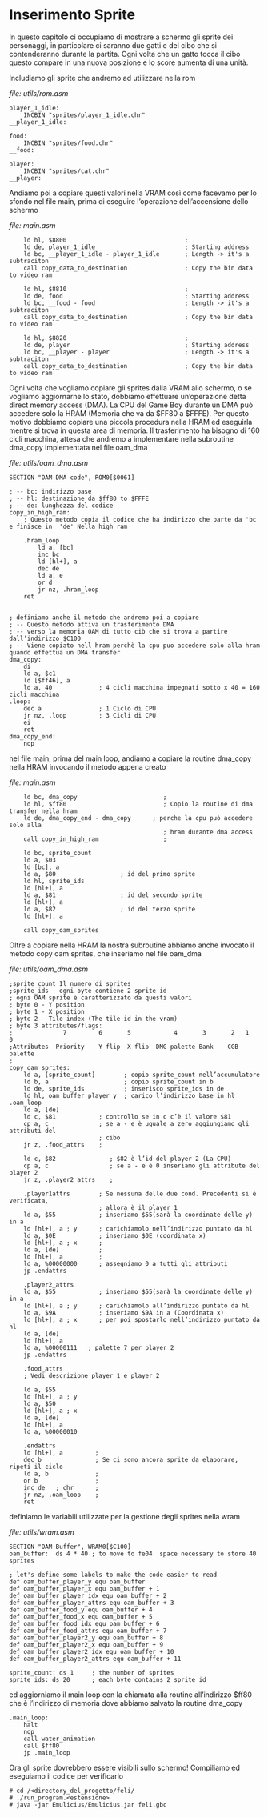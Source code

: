 # Inserimento Sprite
In questo capitolo ci occupiamo di mostrare a schermo gli sprite dei personaggi, in particolare ci saranno due gatti e del cibo che si contenderanno durante la partita. Ogni volta che un gatto tocca il cibo questo compare in una nuova posizione e lo score aumenta di una unità.

Includiamo gli sprite che andremo ad utilizzare nella rom

*file: utils/rom.asm*
```
player_1_idle:
	INCBIN "sprites/player_1_idle.chr"
__player_1_idle:

food:
	INCBIN "sprites/food.chr"                  
__food:

player:
	INCBIN "sprites/cat.chr"                                             
__player:
```

Andiamo poi a copiare questi valori nella VRAM così come facevamo per lo sfondo nel file main, prima di eseguire l’operazione dell’accensione dello schermo

*file: main.asm*
```
    ld hl, $8800                                 ;
    ld de, player_1_idle                         ; Starting address
    ld bc, __player_1_idle - player_1_idle       ; Length -> it's a subtraciton
    call copy_data_to_destination                ; Copy the bin data to video ram

    ld hl, $8810                                 ; 
    ld de, food                                  ; Starting address
    ld bc, __food - food                         ; Length -> it's a subtraciton
    call copy_data_to_destination                ; Copy the bin data to video ram

    ld hl, $8820                                 ;
    ld de, player                                ; Starting address
    ld bc, __player - player                     ; Length -> it's a subtraciton
    call copy_data_to_destination                ; Copy the bin data to video ram
```

Ogni volta che vogliamo copiare gli sprites dalla VRAM allo schermo, o se vogliamo aggiornarne lo stato, dobbiamo effettuare un’operazione detta direct memory access (DMA). La CPU del Game Boy durante un DMA può accedere solo la HRAM (Memoria che va da $FF80 a $FFFE). Per questo motivo dobbiamo copiare una piccola procedura nella HRAM ed eseguirla mentre si trova in questa area di memoria. Il trasferimento ha bisogno di 160 cicli macchina, attesa che andremo a implementare nella subroutine dma_copy implementata nel file oam_dma

*file: utils/oam_dma.asm*
```
SECTION "OAM-DMA code", ROM0[$0061]

; -- bc: indirizzo base
; -- hl: destinazione da $ff80 to $FFFE
; -- de: lunghezza del codice
copy_in_high_ram:
    ; Questo metodo copia il codice che ha indirizzo che parte da 'bc' e finisce in  'de' Nella high ram
    
    .hram_loop
        ld a, [bc]
        inc bc
        ld [hl+], a
        dec de
        ld a, e
        or d
        jr nz, .hram_loop 
    ret


; definiamo anche il metodo che andremo poi a copiare
; -- Questo metodo attiva un trasferimento DMA 
; -- verso la memoria OAM di tutto ciò che si trova a partire dall’indirizzo $C100
; -- Viene copiato nell hram perchè la cpu puo accedere solo alla hram quando effettua un DMA transfer
dma_copy:
    di
    ld a, $c1
    ld [$ff46], a
    ld a, 40             ; 4 cicli macchina impegnati sotto x 40 = 160 cicli macchina
.loop:
    dec a                ; 1 Ciclo di CPU
    jr nz, .loop         ; 3 Cicli di CPU
    ei
    ret
dma_copy_end:
    nop
```

nel file main, prima del main loop, andiamo a copiare la routine dma_copy nella HRAM invocando il metodo appena creato

*file: main.asm*
```
    ld bc, dma_copy                        ;
    ld hl, $ff80                           ; Copio la routine di dma transfer nella hram
	ld de, dma_copy_end - dma_copy      ; perche la cpu può accedere solo alla 
                                           ; hram durante dma access
    call copy_in_high_ram                  ;
    
    ld bc, sprite_count  
    ld a, $03
    ld [bc], a
    ld a, $80                  ; id del primo sprite
    ld hl, sprite_ids
    ld [hl+], a
    ld a, $81                  ; id del secondo sprite
    ld [hl+], a
    ld a, $82                  ; id del terzo sprite
    ld [hl+], a

    call copy_oam_sprites
```

Oltre a copiare nella HRAM la nostra subroutine abbiamo anche invocato il metodo copy oam sprites, che inseriamo nel file oam_dma

*file: utils/oam_dma.asm*
```
;sprite_count Il numero di sprites
;sprite_ids   ogni byte contiene 2 sprite id
; ogni OAM sprite è caratterizzato da questi valori
; byte 0 - Y position
; byte 1 - X position
; byte 2 - Tile index (The tile id in the vram)
; byte 3 attributes/flags:
;              7         6       5            4       3       2   1   0
;Attributes  Priority    Y flip  X flip  DMG palette Bank    CGB palette
;
copy_oam_sprites:
    ld a, [sprite_count]        ; copio sprite_count nell’accumulatore
    ld b, a                     ; copio sprite_count in b
    ld de, sprite_ids           ; inserisco sprite_ids in de
    ld hl, oam_buffer_player_y  ; carico l’indirizzo base in hl
.oam_loop
    ld a, [de]
    ld c, $81            ; controllo se in c c’è il valore $81             
    cp a, c              ; se a - e è uguale a zero aggiungiamo gli attributi del 
                         ; cibo
    jr z, .food_attrs    ;

    ld c, $82               ; $82 è l’id del player 2 (La CPU)
    cp a, c                 ; se a - e è 0 inseriamo gli attribute del player 2
    jr z, .player2_attrs    ;

    .player1attrs        ; Se nessuna delle due cond. Precedenti si è verificata,              
                         ; allora è il player 1
    ld a, $55            ; inseriamo $55(sarà la coordinate delle y) in a
    ld [hl+], a ; y      ; carichiamolo nell’indirizzo puntato da hl
    ld a, $0E            ; inseriamo $0E (coordinata x)  
    ld [hl+], a ; x      ;   
    ld a, [de]           ;
    ld [hl+], a          ;
    ld a, %00000000      ; assegniamo 0 a tutti gli attributi
    jp .endattrs
    
    .player2_attrs
    ld a, $55            ; inseriamo $55(sarà la coordinate delle y) in a
    ld [hl+], a ; y      ; carichiamolo all’indirizzo puntato da hl
    ld a, $9A            ; inseriamo $9A in a (Coordinata x)
    ld [hl+], a ; x      ; per poi spostarlo nell’indirizzo puntato da hl
    ld a, [de]
    ld [hl+], a
    ld a, %00000111   ; palette 7 per player 2
    jp .endattrs 
    
    .food_attrs
    ; Vedi descrizione player 1 e player 2

    ld a, $55      
    ld [hl+], a ; y
    ld a, $50
    ld [hl+], a ; x
    ld a, [de]
    ld [hl+], a
    ld a, %00000010

    .endattrs
    ld [hl+], a         ;
    dec b               ; Se ci sono ancora sprite da elaborare, ripeti il ciclo 
    ld a, b             ;
    or b                ;
    inc de   ; chr      ;
    jr nz, .oam_loop    ;
    ret
```

definiamo le variabili utilizzate per la gestione degli sprites nella wram

*file: utils/wram.asm*
```
SECTION "OAM Buffer", WRAM0[$C100]
oam_buffer:  ds 4 * 40 ; to move to fe04  space necessary to store 40 sprites

; let's define some labels to make the code easier to read
def oam_buffer_player_y equ oam_buffer
def oam_buffer_player_x equ oam_buffer + 1
def oam_buffer_player_idx equ oam_buffer + 2
def oam_buffer_player_attrs equ oam_buffer + 3
def oam_buffer_food_y equ oam_buffer + 4
def oam_buffer_food_x equ oam_buffer + 5
def oam_buffer_food_idx equ oam_buffer + 6
def oam_buffer_food_attrs equ oam_buffer + 7
def oam_buffer_player2_y equ oam_buffer + 8
def oam_buffer_player2_x equ oam_buffer + 9
def oam_buffer_player2_idx equ oam_buffer + 10
def oam_buffer_player2_attrs equ oam_buffer + 11

sprite_count: ds 1     ; the number of sprites
sprite_ids: ds 20      ; each byte contains 2 sprite id
```


ed aggiorniamo il main loop con la chiamata alla routine all’indirizzo $ff80 che è l’indirizzo di memoria dove abbiamo salvato la routine dma_copy

```
.main_loop:
    halt
    nop
    call water_animation
    call $ff80
    jp .main_loop
```

Ora gli sprite dovrebbero essere visibili sullo schermo! Compiliamo ed eseguiamo il codice per verificarlo

```
# cd /<directory_del_progetto/feli/
# ./run_program.<estensione>
# java -jar Emulicius/Emulicius.jar feli.gbc
```